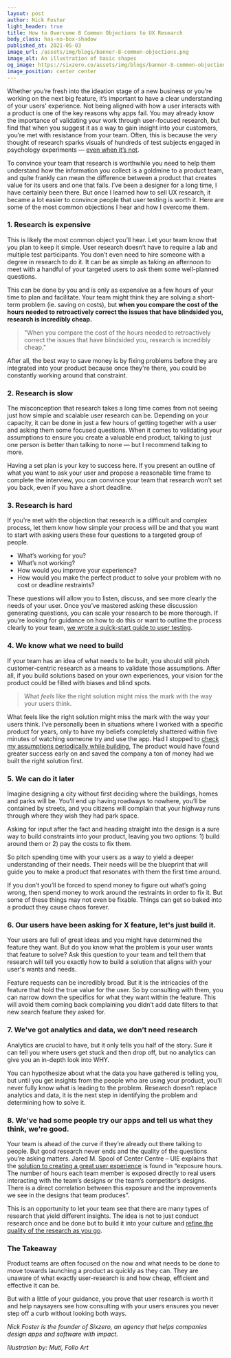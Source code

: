 ```yaml
---
layout: post
author: Nick Foster
light_header: true
title: How to Overcome 8 Common Objections to UX Research
body_class: has-no-box-shadow
published_at: 2021-05-03
image_url: /assets/img/blogs/banner-8-common-objections.png
image_alt: An illustration of basic shapes
og_image: https://sixzero.co/assets/img/blogs/banner-8-common-objections--og.png
image_position: center center
---
```


Whether you’re fresh into the ideation stage of a new business or you’re working on the next big feature, it’s important to have a clear understanding of your users' experience. Not being aligned with how a user interacts with a product is one of the key reasons why apps fail.
You may already know the importance of validating your work through user-focused research, but find that when you suggest it as a way to gain insight into your customers, you’re met with resistance from your team. Often, this is because the very thought of research sparks visuals of hundreds of test subjects engaged in psychology experiments — [even when it’s not](https://www.interaction-design.org/literature/article/user-research-what-it-is-and-why-you-should-do-it).

To convince your team that research is worthwhile you need to help them understand how the information you collect is a goldmine to a product team, and quite frankly can mean the difference between a product that creates value for its users and one that fails.
I’ve been a designer for a long time, I have certainly been there. But once I learned how to sell UX research, it became a lot easier to convince people that user testing is worth it.
Here are some of the most common objections I hear and how I overcome them.

### 1. Research is expensive

This is likely the most common object you’ll hear.  Let your team know that you plan to keep it simple. User research doesn’t have to require a lab and multiple test participants. You don’t even need to hire someone with a degree in research to do it. It can be as simple as taking an afternoon to meet with a handful of your targeted users to ask them some well-planned questions.

This can be done by you and is only as expensive as a few hours of your time to plan and facilitate. Your team might think they are solving a short-term problem (ie. saving on costs), but **when you compare the cost of the hours needed to retroactively correct the issues that have blindsided you, research is incredibly cheap.**

> "When you compare the cost of the hours needed to retroactively correct the issues that have blindsided you, research is incredibly cheap."

After all, the best way to save money is by fixing problems before they are integrated into your product because once they're there, you could be constantly working around that constraint.

### 2. Research is slow

The misconception that research takes a long time comes from not seeing just how simple and scalable user research can be. Depending on your capacity, it can be done in just a few hours of getting together with a user and asking them some focused questions. When it comes to validating your assumptions to ensure you create a valuable end product, talking to just one person is better than talking to none — but I recommend talking to more.

Having a set plan is your key to success here. If you present an outline of what you want to ask your user and propose a reasonable time frame to complete the interview, you can convince your team that research won’t set you back, even if you have a short deadline.

### 3. Research is hard

If you're met with the objection that research is a difficult and complex process, let them know how simple your process will be and that you want to start with asking users these four questions to a targeted group of people.

* What’s working for you?
* What’s not working?
* How would you improve your experience?
* How would you make the perfect product to solve your problem with no cost or deadline restraints?

These questions will allow you to listen, discuss, and see more clearly the needs of your user. Once you’ve mastered asking these discussion generating questions, you can scale your research to be more thorough. If you’re looking for guidance on how to do this or want to outline the process clearly to your team, [we wrote a quick-start guide to user testing](https://sixzero.co/startusertesting/).

### 4. We know what we need to build

If your team has an idea of what needs to be built, you should still pitch customer-centric research as a means to validate those assumptions. After all, if you build solutions based on your own experiences, your vision for the product could be filled with biases and blind spots.

>What *feels* like the right solution might miss the mark with the way your users think.


What feels like the right solution might miss the mark with the way your users think. I’ve personally been in situations where I worked with a specific product for years, only to have my beliefs completely shattered within five minutes of watching someone try and use the app.  Had I stopped to [check my assumptions periodically while building](/2021/05/06/how-to-design-without-a-designer/),  The product would have found greater success early on and saved the company a ton of money had we built the right solution first.


### 5. We can do it later

Imagine designing a city without first deciding where the buildings, homes and parks will be. You’ll end up having roadways to nowhere, you’ll be contained by streets, and you citizens will complain that your highway runs through where they wish they had park space.

Asking for input after the fact and heading straight into the design is a sure way to build constraints into your product, leaving you two options: 1) build around them or 2) pay the costs to fix them.

So pitch spending time with your users as a way to yield a deeper understanding of their needs. Their needs will be the blueprint that will guide you to make a product that resonates with them the first time around.

If you don’t you’ll be forced to spend money to figure out what’s going wrong, then spend money to work around the restraints in order to fix it.  But some of these things may not even be fixable. Things can get so baked into a product they cause chaos forever.


### 6. Our users have been asking for X feature, let's just build it.

Your users are full of great ideas and you might have determined the feature they want. But do you know what the problem is your user wants that feature to solve? Ask this question to your team and tell them that research will tell you exactly how to build a solution that aligns with your user's wants and needs.

Feature requests can be incredibly broad. But it is the intricacies of the feature that hold the true value for the user. So by consulting with them, you can narrow down the specifics for what they want within the feature. This will avoid them coming back complaining you didn’t add date filters to that new search feature they asked for.

### 7. We've got analytics and data, we don’t need research
Analytics are crucial to have, but it only tells you half of the story. Sure it can tell you where users get stuck and then drop off, but no analytics can give you an in-depth look into WHY.

You can hypothesize about what the data you have gathered is telling you, but until you get insights from the people who are using your product, you’ll never fully know what is leading to the problem. Research doesn’t replace analytics and data, it is the next step in identifying the problem and determining how to solve it.

### 8. We've had some people try our apps and tell us what they think, we're good.

Your team is ahead of the curve if they’re already out there talking to people. But good research never ends and the quality of the questions you’re asking matters.
 Jared M. Spool of Center Centre – UIE explains that the [solution to creating a great user experience](https://articles.uie.com/user_exposure_hours/#:~:text=Exposure%20hours) is found in “exposure hours. The number of hours each team member is exposed directly to real users interacting with the team’s designs or the team’s competitor’s designs. There is a direct correlation between this exposure and the improvements we see in the designs that team produces”.

This is an opportunity to let your team see that there are many types of research that yield different insights. The idea is not to just conduct research once and be done but to build it into your culture and [refine the quality of the research as you go](/2021/05/06/how-to-design-without-a-designer/).


### The Takeaway

Product teams are often focused on the now and what needs to be done to move towards launching a product as quickly as they can. They are unaware of what exactly user-research is and how cheap, efficient and effective it can be.

But with a little of your guidance, you prove that user research is worth it and help naysayers see how consulting with your users ensures you never step off a curb without looking both ways. 

_Nick Foster is the founder of Sixzero, an agency that helps companies design apps and software with impact._


_Illustration by: Muti, Folio Art_

